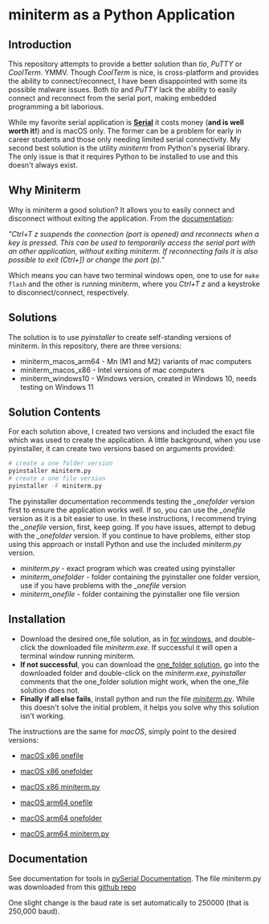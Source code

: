 # miniterm as a Python Application

## Introduction
This repository attempts to provide a better solution than *tio*, *PuTTY* or *CoolTerm*. YMMV. Though *CoolTerm* is nice, is cross-platform and provides the ability to connect/reconnect, I have been disappointed with some its possible malware issues. Both *tio* and *PuTTY* lack the ability to easily connect and reconnect from the serial port, making embedded programming a bit laborious.

While my favorite serial application is [**Serial**](https://www.decisivetactics.com/products/serial/) it costs money (**and is well worth it!**) and is macOS only. The former can be a problem for early in career students and those only needing limited serial connectivity. My second best solution is the utility *miniterm* from Python's pyserial library. The only issue is that it requires Python to be installed to use and this doesn't always exist.

## Why Miniterm
Why is miniterm a good solution? It allows you to easily connect and disconnect without exiting the application. From the [documentation](https://pyserial.readthedocs.io/en/latest/tools.html#miniterm):

*"Ctrl+T z suspends the connection (port is opened) and reconnects when a key is pressed. This can be used to temporarily access the serial port with an other application, without exiting miniterm. If reconnecting fails it is also possible to exit (Ctrl+]) or change the port (p)."*

Which means you can have two terminal windows open, one to use for `make flash` and the other is running miniterm, where you *Ctrl+T z* and a keystroke to disconnect/connect, respectively.


## Solutions
The solution is to use *pyinstaller* to create self-standing versions of miniterm. In this repository, there are three versions:
* miniterm_macos_arm64 - Mn (M1 and M2) variants of mac computers
* miniterm_macos_x86 - Intel versions of mac computers
* miniterm_windows10 - Windows version, created in Windows 10, needs testing on Windows 11

## Solution Contents
For each solution above, I created two versions and included the exact file which was used to create the application. A little background, when you use pyinstaller, it can create two versions based on arguments provided:
```bash
# create a one folder version
pyinstaller miniterm.py
# create a one file version
pyinstaller -F miniterm.py 
```

The pyinstaller documentation recommends testing the *_onefolder* version first to ensure the application works well. If so, you can use the *_onefile* version as it is a bit easier to use. In these instructions, I recommend trying the *_onefile* version, first, keep going. If you have issues, attempt to debug with the *_onefolder* version. If you continue to have problems, either stop using this approach or install Python and use the included *miniterm.py* version.
* *miniterm.py* - exact program which was created using pyinstaller
* *miniterm_onefolder* - folder containing the pyinstaller one folder version, use if you have problems with the *_onefile* version
* *miniterm_onefile* - folder containing the pyinstaller one file version

## Installation
* Download the desired one_file solution, as in [for windows](miniterm_windows10/miniterm_onefile/dist), and double-click the downloaded file *miniterm.exe*. If successful it will open a terminal window running miniterm.
* **If not successful**, you can download the [one_folder solution](miniterm_windows10/miniterm_onefolder/dist), go into the downloaded folder and double-click on the *miniterm.exe*, *pyinstaller* comments that the one_folder solution might work, when the one_file solution does not.
* **Finally if all else fails**, install python and run the file [*miniterm.py*](miniterm_windows10/miniterm.py). While this doesn't solve the initial problem, it helps you solve why this solution isn't working.

The instructions are the same for *macOS*, simply point to the desired versions:
* [macOS x86 onefile](miniterm_macos_x86/miniterm_onefile/dist)
* [macOS x86 onefolder](miniterm_macos_x86/miniterm_onefolder/dist)
* [macOS x86 miniterm.py](miniterm_macos_x86/miniterm.py)


* [macOS arm64 onefile](miniterm_macos_arm64/miniterm_onefile/dist)
* [macOS arm64 onefolder](miniterm_macos_arm64/miniterm_onefolder/dist)
* [macOS arm64 miniterm.py](miniterm_macos_arm64/miniterm.py)

## Documentation
See documentation for tools in [pySerial Documentation](https://pyserial.readthedocs.io/en/latest/). The file miniterm.py was downloaded from this [github repo](https://github.com/pyserial/)

One slight change is the baud rate is set automatically to 250000 (that is 250,000 baud).
